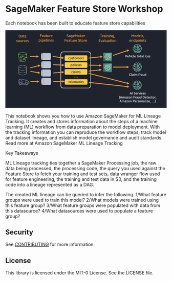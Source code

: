 # SageMaker Feature Store Workshop


Each notebook has been built to educate feature store capabilities

![Lineage](../Images/lineage.png?raw=true "Lineage")

This notebook shows you how to use Amazon SageMaker for ML Lineage Tracking. It creates and stores information about the steps of a machine learning (ML) workflow from data preparation to model deployment. With the tracking information you can reproduce the workflow steps, track model and dataset lineage, and establish model governance and audit standards. Read more at Amazon SageMaker ML Lineage Tracking 

Key Takeaways

ML Lineage tracking ties together a SageMaker Processing job, the raw data being processed, the processing code, the query you used against the Feature Store to fetch your training and test sets, data wranger flow used for feature engineering, the training and test data in S3, and the training code into a lineage represented as a DAG.

The created ML lineage can be queried to infer the following. 1/What feature groups were used to train this model? 2/What models were trained using this feature group? 3/What feature groups were populated with data from this datasource? 4/What datasources were used to populate a feature group?

## Security

See [CONTRIBUTING](CONTRIBUTING.md#security-issue-notifications) for more information.

## License

This library is licensed under the MIT-0 License. See the LICENSE file.

